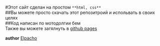 #Этот сайт сделан на простом `**html, css**`  
##Вы можете просто скачать этот репозитроий и испольвать в своих целях  
##Код написан по мотодолгии бем   
Также вы можете загялнуть в [github pages](https://akkunov.github.io/leslesVpn/)  


**author** [Elpacho](akunov313131@gmail.com)
